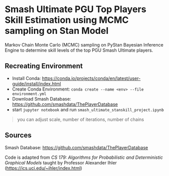 # Smash Ultimate PGU Top Players Skill Estimation using MCMC sampling on Stan Model
Markov Chain Monte Carlo (MCMC) sampling on PyStan Bayesian Inference Engine to determine skill levels of the top PGU Smash Ultimate players.
  
## Recreating Environment
- Install Conda: https://conda.io/projects/conda/en/latest/user-guide/install/index.html
- Create Conda Environment: `conda create --name <env> --file environment.yml`
- Download Smash Database: https://github.com/smashdata/ThePlayerDatabase
- start `jupyter notebook` and run  `smash_ultimate_stanskill_project.ipynb` 
> you can adjust scale, number of iterations, number of chains

## Sources
Smash Database: https://github.com/smashdata/ThePlayerDatabase

Code is adapted from *CS 179: Algorithms for Probabilistic and Deterministic Graphical Models* taught by Professor Alexander Ihler (https://ics.uci.edu/~ihler/index.html)